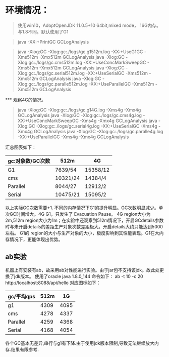 # 环境情况：
> 使用win10，AdoptOpenJDK 11.0.5+10 64bit,mixed mode， 16G内存。
与1.8不同。默认使用了G1

> java -XX:+PrintGC GCLogAnalysis

> java -Xlog:GC -Xlog:gc:./logs/gc.g1512m.log -XX:+UseG1GC -Xms512m -Xmx512m GCLogAnalysis
> java -Xlog:GC -Xlog:gc:./logs/gc.cms512m.log -XX:+UseConcMarkSweepGC -Xms512m -Xmx512m GCLogAnalysis
> java -Xlog:GC -Xlog:gc:./logs/gc.serial512m.log -XX:+UseSerialGC   -Xms512m -Xmx512m GCLogAnalysis
> java -Xlog:GC -Xlog:gc:./logs/gc.paralle512m.log -XX:+UseParallelGC   -Xms512m -Xmx512m GCLogAnalysis

*** 观察4G的情况。
> java -Xlog:GC -Xlog:gc:./logs/gc.g14G.log -Xms4g -Xmx4g GCLogAnalysis
> java -Xlog:GC -Xlog:gc:./logs/gc.cms4g.log -XX:+UseConcMarkSweepGC -Xms4g -Xmx4g GCLogAnalysis
> java -Xlog:GC -Xlog:gc:./logs/gc.serial4g.log -XX:+UseSerialGC   -Xms4g -Xmx4g GCLogAnalysis
> java -Xlog:GC -Xlog:gc:./logs/gc.paralle4g.log -XX:+UseParallelGC   -Xms4g -Xmx4g GCLogAnalysis

汇总图表如下：

|gc:对象数/GC次数 | 512m | 4G| 
|--|--|--|
|G1|7639/54|15358/12|
|cms|10321/24|14384/4|
|Parallel|8044/27|12912/2|
|Serial|10475/21|15095/2|

以上实际GC次数需要+1.
不同的内存情况下G1的提升明显。GC次数明显减少。单次GC时间增大。4G G1，只发生了 Evacuation Pause。
4G region大小为2m,512m region大小为1m；在实验中还观察到512m情况下，开启GCdetails参数时与未开启details的差距生产对象次数差距极大。开启details大约只能达到5000左右。
G1的 region的大小与生产对象的大小，极度影响到其性能表现。G1在大内存情况下，更能体现出优势。

## ab实验
机器上有安装有ab，故采用ab对性能进行实验。由于jar包不支持该jdk。故此处更换了jdk版本。
使用了oracle java 1.8.0_144
命令如下：
ab -t 10  -c 20  http://localhost:8088/api/hello
对应图标如下：

|gc/平均qps| 512m | 1G| 
|--|--|--|
|g1|4309|4095|
|cms|4278|4337|
|Parallel|4259|4368|
|Serial|4168|4054|
各个GC基本无差异,串行与g1有下降.由于使用jdk版本限制,导致无法继续放大内存.结果有限参考.



